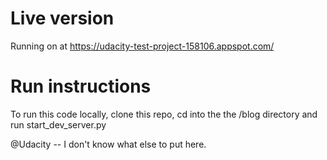 # Live version
Running on at https://udacity-test-project-158106.appspot.com/

# Run instructions
To run this code locally, clone this repo, cd into the the /blog directory and run start_dev_server.py

@Udacity -- I don't know what else to put here.
